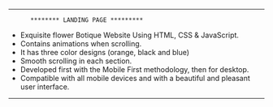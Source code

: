 *********************************************************************************************
          ******** LANDING PAGE *********
                                            

- Exquisite flower Botique  Website Using HTML, CSS & JavaScript.
- Contains animations when scrolling.
- It has three color designs (orange, black and blue)
- Smooth scrolling in each section.
- Developed first with the Mobile First methodology, then for desktop.
- Compatible with all mobile devices and with a beautiful and pleasant user interface.


********************************************************************************************
